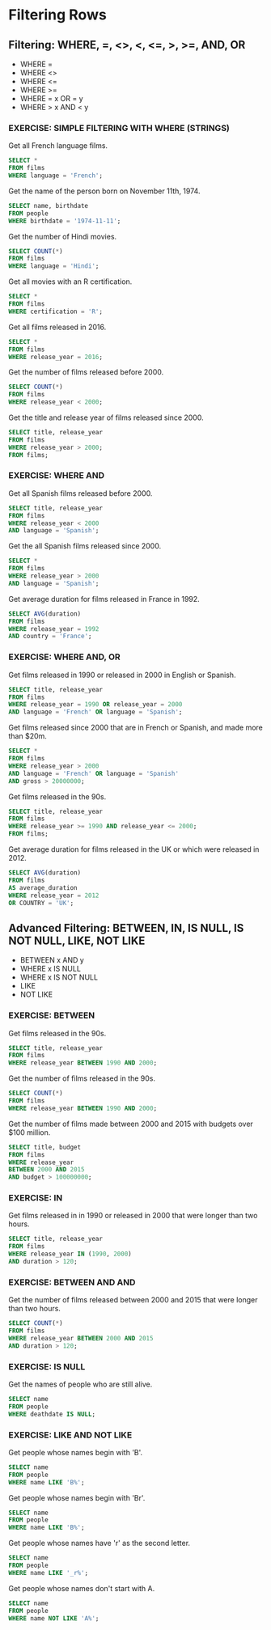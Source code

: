 # Filtering Rows
## Filtering: WHERE, =, <>, <, <=, >, >=, AND, OR
- WHERE =
- WHERE <>
- WHERE <=
- WHERE >=
- WHERE = x OR = y  
- WHERE > x AND < y

### EXERCISE: SIMPLE FILTERING WITH WHERE (STRINGS)
Get all French language films.
```sql
SELECT *
FROM films
WHERE language = 'French';
```

Get the name of the person born on November 11th, 1974.
```sql
SELECT name, birthdate
FROM people
WHERE birthdate = '1974-11-11';
```

Get the number of Hindi movies.
```sql
SELECT COUNT(*)
FROM films
WHERE language = 'Hindi';
```

Get all movies with an R certification.
```sql
SELECT *
FROM films
WHERE certification = 'R';
```

Get all films released in 2016.
```sql
SELECT *
FROM films
WHERE release_year = 2016;
```

Get the number of films released before 2000.
```sql
SELECT COUNT(*)
FROM films
WHERE release_year < 2000;
```

Get the title and release year of films released since 2000.
```sql
SELECT title, release_year
FROM films
WHERE release_year > 2000;
FROM films;
```

### EXERCISE: WHERE AND
Get all Spanish films released before 2000.
```sql
SELECT title, release_year
FROM films
WHERE release_year < 2000
AND language = 'Spanish';
```

Get the all Spanish films released since 2000.
```sql
SELECT *
FROM films
WHERE release_year > 2000
AND language = 'Spanish';
```

Get average duration for films released in France in 1992.
```sql
SELECT AVG(duration)
FROM films
WHERE release_year = 1992
AND country = 'France';
```

### EXERCISE: WHERE AND, OR
Get films released in 1990 or released in 2000 in English or Spanish.
```sql
SELECT title, release_year
FROM films
WHERE release_year = 1990 OR release_year = 2000
AND language = 'French' OR language = 'Spanish';
```

Get films released since 2000 that are in French or Spanish, and made more than $20m.
```sql
SELECT *
FROM films
WHERE release_year > 2000
AND language = 'French' OR language = 'Spanish'
AND gross > 20000000;
```

Get films released in the 90s.
```sql
SELECT title, release_year
FROM films
WHERE release_year >= 1990 AND release_year <= 2000;
FROM films;
```

Get average duration for films released in the UK or which were released in 2012.
```sql
SELECT AVG(duration)
FROM films
AS average_duration
WHERE release_year = 2012
OR COUNTRY = 'UK';
```

## Advanced Filtering: BETWEEN, IN, IS NULL, IS NOT NULL, LIKE, NOT LIKE
- BETWEEN x AND y
- WHERE x IS NULL
- WHERE x IS NOT NULL
- LIKE
- NOT LIKE

### EXERCISE: BETWEEN
Get films released in the 90s.
```sql
SELECT title, release_year
FROM films
WHERE release_year BETWEEN 1990 AND 2000;
```

Get the number of films released in the 90s.
```sql
SELECT COUNT(*)
FROM films
WHERE release_year BETWEEN 1990 AND 2000;
```

Get the number of films made between 2000 and 2015 with budgets over $100 million.
```sql
SELECT title, budget
FROM films
WHERE release_year
BETWEEN 2000 AND 2015
AND budget > 100000000;
```

### EXERCISE: IN
Get films released in  in 1990 or released in 2000 that were longer than two hours.
```sql
SELECT title, release_year
FROM films
WHERE release_year IN (1990, 2000)
AND duration > 120;
```

### EXERCISE: BETWEEN AND AND
Get the number of films released between 2000 and 2015 that were longer than two hours.
```sql
SELECT COUNT(*)
FROM films
WHERE release_year BETWEEN 2000 AND 2015
AND duration > 120;
```

### EXERCISE: IS NULL
Get the names of people who are still alive.
```sql
SELECT name
FROM people
WHERE deathdate IS NULL;
```

### EXERCISE: LIKE AND NOT LIKE

Get people whose names begin with 'B'.
```sql
SELECT name
FROM people
WHERE name LIKE 'B%';
```

Get people whose names begin with 'Br'.
```sql
SELECT name
FROM people
WHERE name LIKE 'B%';
```

Get people whose names have 'r' as the second letter.
```sql
SELECT name
FROM people
WHERE name LIKE '_r%';
```

Get people whose names don't start with A.
```sql
SELECT name
FROM people
WHERE name NOT LIKE 'A%';
```
